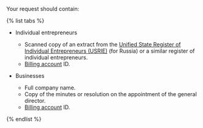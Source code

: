 Your request should contain:

{% list tabs %}

- Individual entrepreneurs

  * Scanned copy of an extract from the [Unified State Register of Individual Entrepreneurs (USRIE)](https://egrul.nalog.ru/index.html) (for Russia) or a similar register of individual entrepreneurs.
  * [Billing account](../../billing/concepts/billing-account.md) ID.

- Businesses

  * Full company name.
  * Copy of the minutes or resolution on the appointment of the general director.
  * [Billing account](../../billing/concepts/billing-account.md) ID.

{% endlist %}